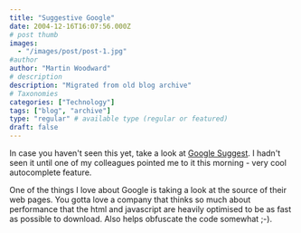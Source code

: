 ```yaml
---
title: "Suggestive Google"
date: 2004-12-16T16:07:56.000Z
# post thumb
images:
  - "/images/post/post-1.jpg"
#author
author: "Martin Woodward"
# description
description: "Migrated from old blog archive"
# Taxonomies
categories: ["Technology"]
tags: ["blog", "archive"]
type: "regular" # available type (regular or featured)
draft: false
---
```


In case you haven't seen this yet, take a look at [Google Suggest](http://www.google.com/webhp?complete=1&hl=en).  I hadn't seen it until one of my colleagues pointed me to it this morning - very cool autocomplete feature. 

One of the things I love about Google is taking a look at the source of their web pages.  You gotta love a company that thinks so much about performance that the html and javascript are heavily optimised to be as fast as possible to download.  Also helps obfuscate the code somewhat ;-).